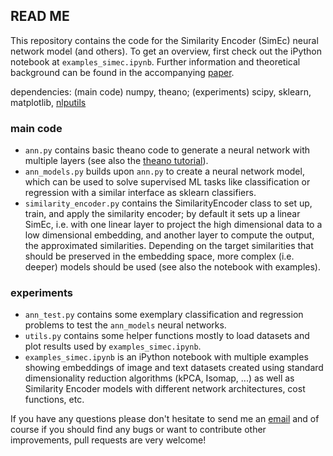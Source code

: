 ## READ ME

This repository contains the code for the Similarity Encoder (SimEc) neural network model (and others). To get an overview, first check out the iPython notebook at `examples_simec.ipynb`. 
Further information and theoretical background can be found in the accompanying [paper](http://arxiv.org/abs/1702.01824).

dependencies: (main code) numpy, theano; (experiments) scipy, sklearn, matplotlib, [nlputils](https://github.com/cod3licious/nlputils)

### main code
- `ann.py` contains basic theano code to generate a neural network with multiple layers (see also the [theano tutorial](http://deeplearning.net/tutorial/index.html)).
- `ann_models.py` builds upon `ann.py` to create a neural network model, which can be used to solve supervised ML tasks like classification or regression with a similar interface as sklearn classifiers.
- `similarity_encoder.py` contains the SimilarityEncoder class to set up, train, and apply the similarity encoder; by default it sets up a linear SimEc, i.e. with one linear layer to project the high dimensional data to a low dimensional embedding, and another layer to compute the output, the approximated similarities. Depending on the target similarities that should be preserved in the embedding space, more complex (i.e. deeper) models should be used (see also the notebook with examples).

### experiments
- `ann_test.py` contains some exemplary classification and regression problems to test the `ann_models` neural networks.
- `utils.py` contains some helper functions mostly to load datasets and plot results used by `examples_simec.ipynb`.
- `examples_simec.ipynb` is an iPython notebook with multiple examples showing embeddings of image and text datasets created using standard dimensionality reduction algorithms (kPCA, Isomap, ...) as well as Similarity Encoder models with different network architectures, cost functions, etc.


If you have any questions please don't hesitate to send me an [email](mailto:cod3licious@gmail.com) and of course if you should find any bugs or want to contribute other improvements, pull requests are very welcome!
